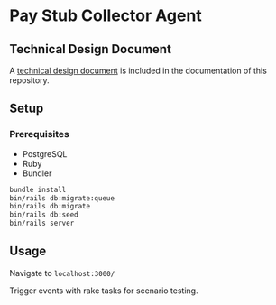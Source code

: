 # Pay Stub Collector Agent

## Technical Design Document

A [technical design document](docs/design_document.md) is included in the documentation of this repository.

## Setup

### Prerequisites

- PostgreSQL
- Ruby
- Bundler

```sh
bundle install
bin/rails db:migrate:queue
bin/rails db:migrate
bin/rails db:seed
bin/rails server
```

## Usage

Navigate to `localhost:3000/`

Trigger events with rake tasks for scenario testing.
